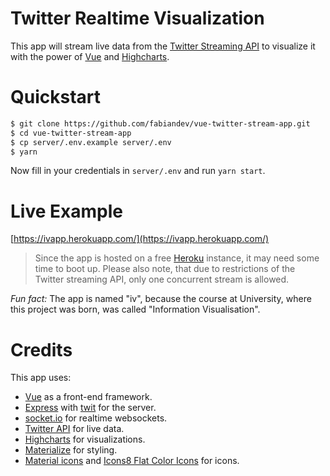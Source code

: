 # Twitter Realtime Visualization

This app will stream live data from the [Twitter Streaming API](https://dev.twitter.com/streaming/overview) to visualize it with the power of [Vue](https://vuejs.org) and [Highcharts](http://www.highcharts.com/).

# Quickstart

```sh
$ git clone https://github.com/fabiandev/vue-twitter-stream-app.git
$ cd vue-twitter-stream-app
$ cp server/.env.example server/.env
$ yarn
```

Now fill in your credentials in `server/.env` and run `yarn start`.

# Live Example

[https://ivapp.herokuapp.com/](https://ivapp.herokuapp.com/)

> Since the app is hosted on a free [Heroku](https://www.heroku.com/) instance, it may need some time to boot up.
> Please also note, that due to restrictions of the Twitter streaming API, only one concurrent stream is allowed.

*Fun fact:* The app is named "iv", because the course at University, where this project was born,
was called "Information Visualisation".

# Credits

This app uses:
- [Vue](https://vuejs.org) as a front-end framework.
- [Express](https://github.com/expressjs/express) with [twit](https://github.com/ttezel/twit) for the server.
- [socket.io](http://socket.io) for realtime websockets.
- [Twitter API](https://dev.twitter.com/streaming/overview) for live data.
- [Highcharts](http://www.highcharts.com/) for visualizations.
- [Materialize](http://materializecss.com/) for styling.
- [Material icons](https://github.com/google/material-design-icons/) and [Icons8 Flat Color Icons](https://github.com/icons8/flat-color-icons) for icons.
